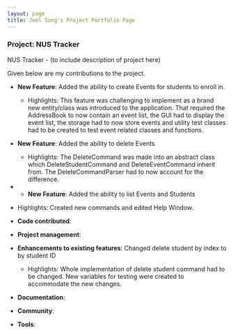 ```yaml
---
layout: page
title: Joel Sung's Project Portfolio Page
---
```


### Project: NUS Tracker

NUS Tracker - (to include description of project here)

Given below are my contributions to the project.

* **New Feature**: Added the ability to create Events for students to enroll in.
  * Highlights: This feature was challenging to implement as a brand new entity/class was introduced to the application. That required the AddressBook to now contain an event list, the GUI had to display the event list, the storage had to now store events and utility test classes had to be created to test event related classes and functions.

* **New Feature**: Added the ability to delete Events
  * Highlights: The DeleteCommand was made into an abstract class which DeleteStudentCommand and DeleteEventCommand inherit from. The DeleteCommandParser had to now account for the difference.

* * **New Feature**: Added the ability to list Events and Students
* Highlights: Created new commands and edited Help Window.


* **Code contributed**:

* **Project management**:

* **Enhancements to existing features**: Changed delete student by index to by student ID
  * Highlights: Whole implementation of delete student command had to be changed. New variables for testing were created to accommodate the new changes.

* **Documentation**:

* **Community**:

* **Tools**:
